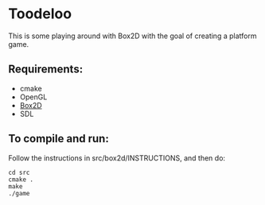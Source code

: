 # Toodeloo

This is some playing around with Box2D with the goal of creating a platform game.

## Requirements:

  * cmake
  * OpenGL
  * [Box2D](http://www.box2d.org/)
  * SDL

## To compile and run:

Follow the instructions in src/box2d/INSTRUCTIONS, and then do:

    cd src
    cmake .
    make
    ./game

